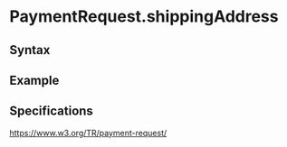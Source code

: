 # PaymentRequest.shippingAddress

## Syntax

## Example

## Specifications

<https://www.w3.org/TR/payment-request/>
